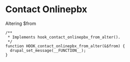 # Contact Onlinepbx

Altering $from
```
/**
 * Implements hook_contact_onlinepbx_from_alter().
 */
function HOOK_contact_onlinepbx_from_alter(&$from) {
  drupal_set_message(__FUNCTION__);
}
```

